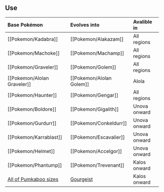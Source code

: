 ## Use
Base Pokémon |Evolves into |Avalible in
:---|:---|:--
[[Pokemon/Kadabra]] |[[Pokemon/Alakazam]] | All regions
[[Pokemon/Machoke]] |[[Pokemon/Machamp]] |All regions
[[Pokemon/Graveler]] |[[Pokemon/Golem]] |All regions
[[Pokemon/Alolan Graveler]] |[[Pokemon/Alolan Golem]] |Alola
[[Pokemon/Haunter]] |[[Pokemon/Gengar]] | All regions
[[Pokemon/Boldore]] |[[Pokemon/Gigalith]] |Unova onward
[[Pokemon/Gurdurr]] |[[Pokemon/Conkeldurr]] |Unova onward
[[Pokemon/Karrablast]] |[[Pokemon/Escavalier]] |Unova onward
[[Pokemon/Helmet]] |[[Pokemon/Accelgor]] |Unova onward
[[Pokemon/Phantump]] |[[Pokemon/Trevenant]] |Kalos onward
[All of Pumkaboo sizes](https://wiki.pokeclicker.com/#!Pok%C3%A9mon/Pumpkaboo_(Average)) |[Gourgeist](https://wiki.pokeclicker.com/#!Pok%C3%A9mon/Gourgeist_(Average)) | Kalos onward


